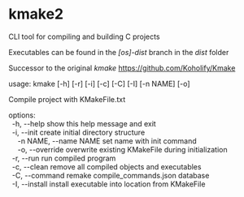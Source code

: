 # kmake2
CLI tool for compiling and building C projects

Executables can be found in the *[os]-dist* branch in the *dist* folder

Successor to the original *kmake* https://github.com/Koholify/Kmake

usage: kmake [-h] [-r] [-i] [-c] [-C] [-I] [-n NAME] [-o]

Compile project with KMakeFile.txt

options:\
&ensp;-h, --help            show this help message and exit\
&ensp;-i, --init            create initial directory structure\
&emsp; -n NAME, --name NAME  set name with init command\
&emsp; -o, --override        overwrite existing KMakeFile during initialization\
&ensp;-r, --run             run compiled program\
&ensp;-c, --clean           remove all compiled objects and executables\
&ensp;-C, --command         remake compile_commands.json database\
&ensp;-I, --install         install executable into location from KMakeFile
